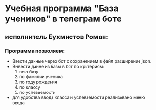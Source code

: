 # Учебная программа "База учеников" в телеграм боте
## исполнитель Бухмистов Роман:
### Программа позволяем: 
- Ввести данные через бот с сохранением в файл расширение json.
- Вывести данне из базы в бот по критериям:
    1. всю базу
    2. по фамилии ученика
    3. по году рождения
    4. по классу
    5. по успеваемости
- для удобства ввода класса и успеваемости реализовано меню ввода